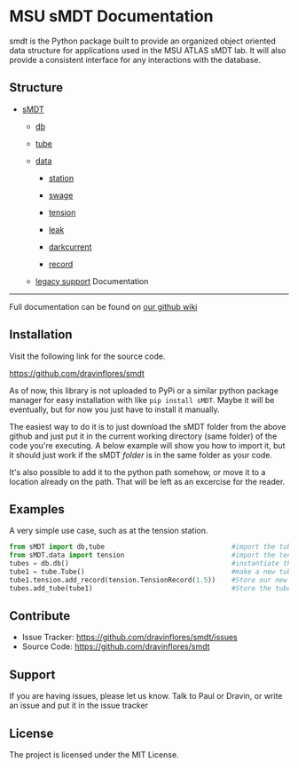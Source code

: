 MSU sMDT Documentation
========

smdt is the Python package built to provide an organized object oriented data structure for applications used in the MSU ATLAS sMDT lab. 
It will also provide a consistent interface for any interactions with the database. 

Structure
--------
* [sMDT](https://github.com/dravinflores/smdt/wiki/sMDT-package)

  * [db](https://github.com/dravinflores/smdt/wiki/db)

  * [tube](https://github.com/dravinflores/smdt/wiki/tube)

  * [data](https://github.com/dravinflores/smdt/wiki/data-package)

    * [station](https://github.com/dravinflores/smdt/wiki/station)

    * [swage](https://github.com/dravinflores/smdt/wiki/swage)

    * [tension](https://github.com/dravinflores/smdt/wiki/sension)

    * [leak](https://github.com/dravinflores/smdt/wiki/leak)

    * [darkcurrent](https://github.com/dravinflores/smdt/wiki/darkcurrent)
 
    * [record](https://github.com/dravinflores/smdt/wiki/record)

  * [legacy support](https://github.com/dravinflores/smdt/wiki/Legacy-Support)
Documentation
-------------
Full documentation can be found on [our github wiki](https://github.com/dravinflores/smdt/wiki)

Installation
------------
Visit the following link for the source code.

https://github.com/dravinflores/smdt

As of now, this library is not uploaded to PyPi or a similar python package manager for easy installation with like `pip install sMDT`.
Maybe it will be eventually, but for now you just have to install it manually. 

The easiest way to do it is to just download the sMDT folder from the above github and just put it in the current working directory (same folder) of the code you're executing. A below example will show you how to import it, but it should just work if the sMDT *folder* is in the same folder as your code.

It's also possible to add it to the python path somehow, or move it to a location already on the path. That will be left as an excercise for the reader. 

Examples
--------
A very simple use case, such as at the tension station.
```python
from sMDT import db,tube                                #import the tube and db modules
from sMDT.data import tension                           #import the tension module
tubes = db.db()                                         #instantiate the database
tube1 = tube.Tube()                                     #make a new tube
tube1.tension.add_record(tension.TensionRecord(1.5))    #Store our new data in the tube, in the form of a TensionRecord object. 
tubes.add_tube(tube1)                                   #Store the tube in the database
```

Contribute
----------

- Issue Tracker: https://github.com/dravinflores/smdt/issues
- Source Code: https://github.com/dravinflores/smdt

Support
-------

If you are having issues, please let us know.
Talk to Paul or Dravin, or write an issue and put it in the issue tracker

License
-------

The project is licensed under the MIT License.
